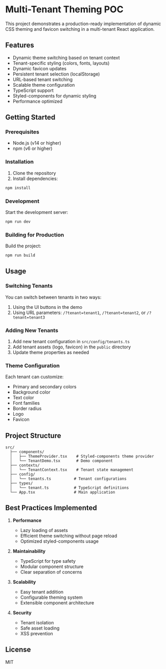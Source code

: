 # Multi-Tenant Theming POC

This project demonstrates a production-ready implementation of dynamic CSS theming and favicon switching in a multi-tenant React application.

## Features

- Dynamic theme switching based on tenant context
- Tenant-specific styling (colors, fonts, layouts)
- Dynamic favicon updates
- Persistent tenant selection (localStorage)
- URL-based tenant switching
- Scalable theme configuration
- TypeScript support
- Styled-components for dynamic styling
- Performance optimized

## Getting Started

### Prerequisites

- Node.js (v14 or higher)
- npm (v6 or higher)

### Installation

1. Clone the repository
2. Install dependencies:
```bash
npm install
```

### Development

Start the development server:
```bash
npm run dev
```

### Building for Production

Build the project:
```bash
npm run build
```

## Usage

### Switching Tenants

You can switch between tenants in two ways:

1. Using the UI buttons in the demo
2. Using URL parameters: `/?tenant=tenant1`, `/?tenant=tenant2`, or `/?tenant=tenant3`

### Adding New Tenants

1. Add new tenant configuration in `src/config/tenants.ts`
2. Add tenant assets (logo, favicon) in the `public` directory
3. Update theme properties as needed

### Theme Configuration

Each tenant can customize:

- Primary and secondary colors
- Background color
- Text color
- Font families
- Border radius
- Logo
- Favicon

## Project Structure

```
src/
  ├── components/
  │   ├── ThemeProvider.tsx    # Styled-components theme provider
  │   └── TenantDemo.tsx       # Demo component
  ├── contexts/
  │   └── TenantContext.tsx    # Tenant state management
  ├── config/
  │   └── tenants.ts          # Tenant configurations
  ├── types/
  │   └── tenant.ts           # TypeScript definitions
  └── App.tsx                 # Main application
```

## Best Practices Implemented

1. **Performance**
   - Lazy loading of assets
   - Efficient theme switching without page reload
   - Optimized styled-components usage

2. **Maintainability**
   - TypeScript for type safety
   - Modular component structure
   - Clear separation of concerns

3. **Scalability**
   - Easy tenant addition
   - Configurable theming system
   - Extensible component architecture

4. **Security**
   - Tenant isolation
   - Safe asset loading
   - XSS prevention

## License

MIT 
